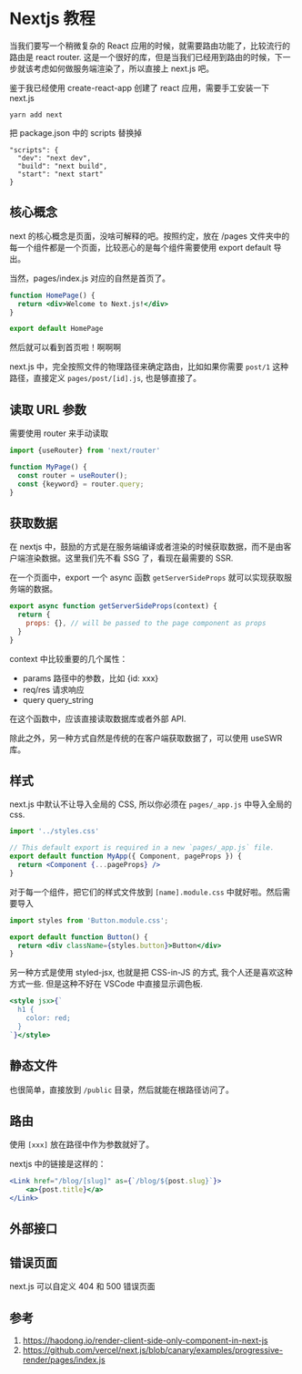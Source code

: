 # Nextjs 教程

<!--
ID: 9b518166-0ded-4107-aca6-7174e2749ae0
Status: draft
Date: 2020-09-14T15:46:27
Modified: 2020-09-14T15:46:27
wp_id: 2028
-->

当我们要写一个稍微复杂的 React 应用的时候，就需要路由功能了，比较流行的路由是 react router. 这是一个很好的库，但是当我们已经用到路由的时候，下一步就该考虑如何做服务端渲染了，所以直接上 next.js 吧。

鉴于我已经使用 create-react-app 创建了 react 应用，需要手工安装一下 next.js

```
yarn add next
```

把 package.json 中的 scripts 替换掉

```
"scripts": {
  "dev": "next dev",
  "build": "next build",
  "start": "next start"
}
```

## 核心概念

next 的核心概念是页面，没啥可解释的吧。按照约定，放在 /pages 文件夹中的每一个组件都是一个页面，比较恶心的是每个组件需要使用 export default 导出。

当然，pages/index.js 对应的自然是首页了。

```jsx
function HomePage() {
  return <div>Welcome to Next.js!</div>
}

export default HomePage
```

然后就可以看到首页啦！啊啊啊

next.js 中，完全按照文件的物理路径来确定路由，比如如果你需要 `post/1` 这种路径，直接定义 `pages/post/[id].js`, 也是够直接了。

## 读取 URL 参数

需要使用 router 来手动读取

```js
import {useRouter} from 'next/router'

function MyPage() {
  const router = useRouter();
  const {keyword} = router.query;
}
```

## 获取数据

在 nextjs 中，鼓励的方式是在服务端编译或者渲染的时候获取数据，而不是由客户端渲染数据。这里我们先不看 SSG 了，看现在最需要的 SSR.

在一个页面中，export 一个 async 函数 `getServerSideProps` 就可以实现获取服务端的数据。

```jsx
export async function getServerSideProps(context) {
  return {
    props: {}, // will be passed to the page component as props
  }
}
```

context 中比较重要的几个属性：

- params 路径中的参数，比如 {id: xxx}
- req/res 请求响应
- query query_string

在这个函数中，应该直接读取数据库或者外部 API.

除此之外，另一种方式自然是传统的在客户端获取数据了，可以使用 useSWR 库。

## 样式

next.js 中默认不让导入全局的 CSS, 所以你必须在 `pages/_app.js` 中导入全局的 css.

```jsx
import '../styles.css'

// This default export is required in a new `pages/_app.js` file.
export default function MyApp({ Component, pageProps }) {
  return <Component {...pageProps} />
}
```

对于每一个组件，把它们的样式文件放到 `[name].module.css` 中就好啦。然后需要导入

```jsx
import styles from 'Button.module.css';

export default function Button() {
  return <div className={styles.button}>Button</div>
}
```

另一种方式是使用 styled-jsx, 也就是把 CSS-in-JS 的方式, 我个人还是喜欢这种方式一些. 但是这种不好在 VSCode 中直接显示调色板.

```jsx
<style jsx>{`
  h1 {
    color: red;
  }
`}</style>
```


## 静态文件

也很简单，直接放到 `/public` 目录，然后就能在根路径访问了。

## 路由

使用 `[xxx]` 放在路径中作为参数就好了。

nextjs 中的链接是这样的：

```jsx
<Link href="/blog/[slug]" as={`/blog/${post.slug}`}>
    <a>{post.title}</a>
</Link>
```

## 外部接口





## 错误页面

next.js 可以自定义 404 和 500 错误页面



## 参考

1. https://haodong.io/render-client-side-only-component-in-next-js
2. https://github.com/vercel/next.js/blob/canary/examples/progressive-render/pages/index.js